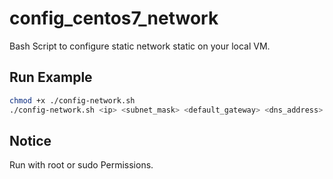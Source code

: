 # config_centos7_network
Bash Script to configure static network static on your local VM.

## Run Example
```bash
chmod +x ./config-network.sh
./config-network.sh <ip> <subnet_mask> <default_gateway> <dns_address>
```
## Notice
Run with root or sudo Permissions.
